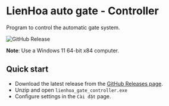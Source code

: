 # LienHoa auto gate - Controller

Program to control the automatic gate system.

![GitHub Release](https://img.shields.io/github/v/release/VinhNgT/lienhoa-gate-controller?style=flat-square)

**Note**: Use a Windows 11 64-bit x84 computer.

## Quick start

- Download the latest release from the [GitHub Releases page](https://github.com/VinhNgT/lienhoa-gate-controller/releases/latest).
- Unzip and open `lienhoa_gate_controller.exe`
- Configure settings in the `Cài đặt` page.
